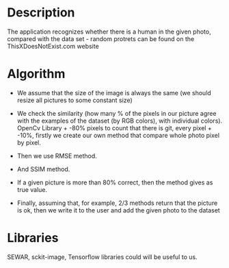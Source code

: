 # Description

The application recognizes whether there is a human in the given photo, compared with the data set - random protrets can be found on the ThisXDoesNotExist.com website

# Algorithm

- We assume that the size of the image is always the same (we should resize all pictures to some constant size)

- We check the similarity (how many % of the pixels in our picture agree with the examples of the dataset (by RGB colors), with individual colors). OpenCv Library + -80% pixels to count that there is git, every pixel + -10%, firstly we create our own method that compare whole photo pixel by pixel.

- Then we use RMSE method.

- And SSIM method.

- If a given picture is more than 80% correct, then the method gives as true value.

- Finally, assuming that, for example, 2/3 methods return that the picture is ok, then we write it to the user and add the given photo to the dataset

# Libraries

SEWAR, sckit-image, Tensorflow libraries could will be useful to us.
